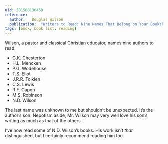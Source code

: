 ```yaml
---
uid: 201508130459
reference: 
  author:	Douglas Wilson
  publication:	"Writers to Read: Nine Names That Belong on Your Bookshelf"
tags: [book, book list, reading]
---
```


Wilson, a pastor and classical Christian educator, names nine authors to read:

- G.K. Chesterton
- H.L. Mencken
- P.G. Wodehouse
- T.S. Eliot
- J.R.R. Tolkien
- C.S. Lewis
- R.F. Capon
- M.S. Robinson
- N.D. Wilson

The last name was unknown to me but shouldn’t be unexpected. It’s the author’s son. Nepotism aside, Mr. Wilson may very well love his son’s writing as much as that of the others.

I’ve now read some of N.D. Wilson’s books. His work isn’t *that* distinguished, but I certainly recommend reading him too.
